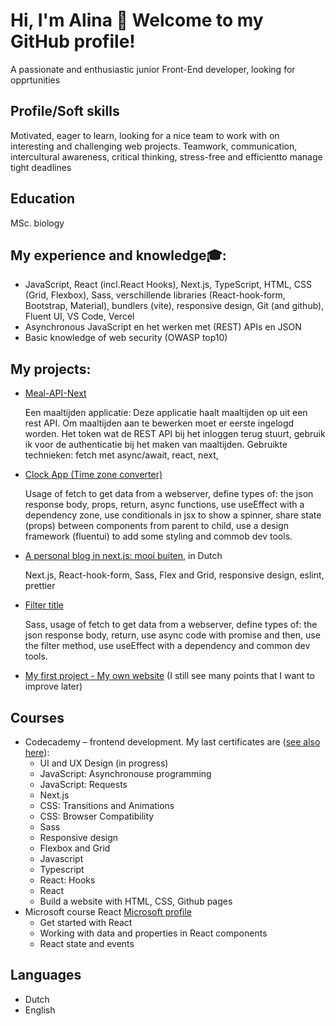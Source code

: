 # Hi, I'm Alina 👋 Welcome to my GitHub profile!

A passionate and enthusiastic junior Front-End developer, looking for opprtunities
 
## Profile/Soft skills
 
Motivated, eager to learn, looking for a nice team to work with on interesting and challenging web projects.
Teamwork, communication, intercultural awareness, critical thinking, stress-free and efficientto manage tight deadlines 

## Education

MSc. biology

## My experience and knowledge🎓:

- JavaScript, React (incl.React Hooks), Next.js, TypeScript, HTML, CSS (Grid, Flexbox), Sass, verschillende libraries (React-hook-form, Bootstrap, Material), bundlers (vite), responsive design, Git (and github), Fluent UI, VS Code, Vercel
- Asynchronous JavaScript en het werken met (REST) APIs en JSON
- Basic knowledge of web security (OWASP top10)


## My projects:

- [Meal-API-Next](https://meals-api-next.vercel.app)
  
  Een maaltijden applicatie: Deze applicatie haalt maaltijden op uit een rest API. Om maaltijden aan te bewerken moet er eerste ingelogd worden. Het token wat de REST API bij het inloggen terug stuurt, gebruik ik voor de authenticatie bij    het maken van maaltijden. Gebruikte technieken: fetch met async/await, react, next,

- <a href="https://github.com/Mees100/clock-app"> Clock App (Time zone converter)</a>
 
  Usage of fetch to get data from a webserver, define types of: the json response body, props, return, async functions, use useEffect with a dependency zone, use conditionals in jsx to show a spinner, share state (props) between components from parent to child, use a design framework (fluentui) to add some styling and commob dev tools.

- [A personal blog in next.js: mooi buiten](https://my-next-app-gilt-omega.vercel.app/), in Dutch
  
  Next.js, React-hook-form, Sass, Flex and Grid, responsive design, eslint, prettier

- [Filter title](https://mees100.github.io/my-project3/)  

  Sass, usage of fetch to get data from a webserver, define types of: the json response body, return, use async code with promise and then, use the filter method, use useEffect with a dependency and common dev tools.
   

- <a href="https://github.com/Mees100/Mees100.github.io">My first project - My own website</a> (I still see many points that I want to improve later)

## Сourses

- Codecademy – frontend development.
  My last certificates are ([see also here](https://www.codecademy.com/profiles/Alina100)):
    - UI and UX Design (in progress)
    - JavaScript: Asynchronouse programming
    - JavaScript: Requests
    - Next.js
    - CSS: Transitions and Animations
    - CSS: Browser Compatibility
    - Sass
    - Responsive design
    - Flexbox and Grid
    - Javascript
    - Typescript
    - React: Hooks
    - React
    - Build a website with HTML, CSS, Github pages
- Microsoft course React [Microsoft profile](https://learn.microsoft.com/en-us/users/alinak-1018/)
    - Get started with React
    - Working with data and properties in React components
    - React state and events
  
## Languages

- Dutch
- English
 
  




